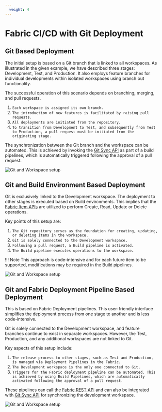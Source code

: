 ```yaml
---
  weight: 4
---
```


# Fabric CI/CD with Git Deployment

## Git Based Deployment

The initial setup is based on a Git branch that is linked to all workspaces. As illustrated in the given example, we have described three stages: Development, Test, and Production. It also employs feature branches for individual developments within isolated workspaces using branch out functionality.

The successful operation of this scenario depends on branching, merging, and pull requests.

1. `Each workspace is assigned its own branch.`
2. `The introduction of new features is facilitated by raising pull requests.`
3. `All deployments are initiated from the repository.`
4. `To transition from Development to Test, and subsequently from Test to Production, a pull request must be initiated from the originating stage.`

The synchronization between the Git branch and the workspace can be automated. This is achieved by invoking the [Git Sync API](https://learn.microsoft.com/en-us/rest/api/fabric/core/git/update-from-git) as part of a build pipelines, which is automatically triggered following the approval of a pull request.

![Git and Workspace setup](../assets/diagrams/Fabric-CI-CD.drawio)

## Git and Build Environment Based Deployment

Git is exclusively linked to the Development workspace. The deployment to other stages is executed based on Build environments. This implies that the [Fabric Item APIs](https://learn.microsoft.com/en-us/rest/api/fabric/core/items) are utilized to perform Create, Read, Update or Delete operations.

Key points of this setup are:

1. `The Git repository serves as the foundation for creating, updating, or deleting items in the workspace.`
2. `Git is solely connected to the Development workspace.`
2. `Following a pull request, a Build pipeline is activated.`
3. `The Build pipeline executes operations to the workspace.`

!!! Note
        This approach is code-intensive and for each future item to be supported, modifications may be required in the Build pipelines.

![Git and Workspace setup](../assets/diagrams/Fabric-CI-Cd-2.drawio)

## Git and Fabric Deployment Pipeline Based Deployment

This is based on Fabric Deployment pipelines. This user-friendly interface simplifies the deployment process from one stage to another and is less code-intensive.

Git is solely connected to the Development workspace, and feature branches continue to exist in separate workspaces. However, the Test, Production, and any additional workspaces are not linked to Git.

Key aspects of this setup include:


1. `The release process to other stages, such as Test and Production, is managed via Deployment Pipelines in the Fabric.`
2. `The Development workspace is the only one connected to Git.`
3. `Triggers for the Fabric deployment pipeline can be automated. This is achieved by using Build Pipelines, which are automatically activated following the approval of a pull request.`

 These pipelines can call the [Fabric REST API](https://learn.microsoft.com/en-us/rest/api/fabric/core/deployment-pipelines/deploy-stage-content) and can also be integrated with [Git Sync API](https://learn.microsoft.com/en-us/rest/api/fabric/core/git/update-from-git) for synchronizing the development workspace.

![Git and Workspace setup](../assets/diagrams/Fabric-Ci-Cd-3.drawio)
